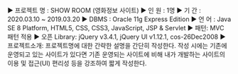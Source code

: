 ﻿▶ 프로젝트 명 : SHOW ROOM  (영화정보 사이트)
▶ 인   원 : 1명
▶ 기   간 : 2020.03.10 ~ 2019.03.20 
▶ DBMS  : Oracle 11g Express Edition
▶ 언 어 : Java SE 8 Platform, HTML5, CSS, CSS3, JavaScript, JSP & Servlet
▶ 패턴: MVC 패턴 적용
▶ 오픈 Library: jQuery v3.4.1, jQuery UI v1.12.1, cos-26Dec2008
▶ 프로젝트소개: 프로젝트명에 대한 간략한 설명을 간단히 작성한다.
                  작성 시에는 기존에 운영되고 있는 사이트가 있다면 기존 운영되는 사이트에 비해
                  내가 개발하는 사이트의 이용 및 접근(UI) 편리성 등을 강조하여 짧게 작성한다.
